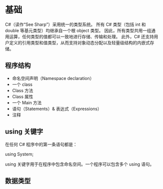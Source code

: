 # 基础

C#（读作“See Sharp”）采用统一的类型系统。 所有 C# 类型（包括 int 和 double 等基元类型）均继承自一个根 object 类型。 因此，所有类型共用一组通用运算，任何类型的值都可以一致地进行存储、传输和处理。 此外，C# 还支持用户定义的引用类型和值类型，从而支持对象动态分配以及轻量级结构的内嵌式存储。

## 程序结构

- 命名空间声明（Namespace declaration）
- 一个 class
- Class 方法
- Class 属性
- 一个 Main 方法
- 语句（Statements）& 表达式（Expressions）
- 注释

## using 关键字

在任何 C# 程序中的第一条语句都是：

using System;

using 关键字用于在程序中包含命名空间。一个程序可以包含多个 using 语句。

## 数据类型

